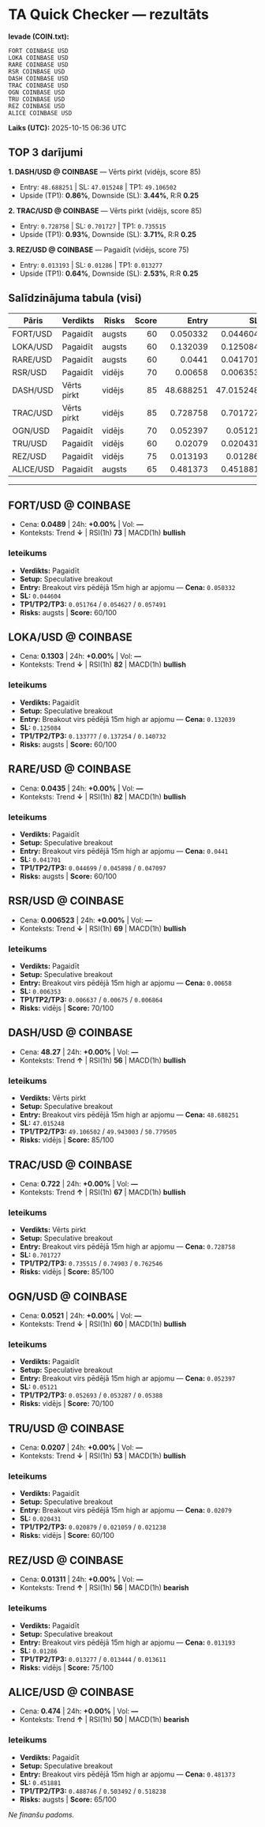 # TA Quick Checker — rezultāts

**Ievade (COIN.txt):**
```
FORT COINBASE USD
LOKA COINBASE USD
RARE COINBASE USD 
RSR COINBASE USD
DASH COINBASE USD
TRAC COINBASE USD
OGN COINBASE USD
TRU COINBASE USD
REZ COINBASE USD
ALICE COINBASE USD
```
**Laiks (UTC):** 2025-10-15 06:36 UTC

## TOP 3 darījumi
**1. DASH/USD @ COINBASE** — Vērts pirkt (vidējs, score 85)
- Entry: `48.688251` | SL: `47.015248` | TP1: `49.106502`
- Upside (TP1): **0.86%**, Downside (SL): **3.44%**, R:R **0.25**

**2. TRAC/USD @ COINBASE** — Vērts pirkt (vidējs, score 85)
- Entry: `0.728758` | SL: `0.701727` | TP1: `0.735515`
- Upside (TP1): **0.93%**, Downside (SL): **3.71%**, R:R **0.25**

**3. REZ/USD @ COINBASE** — Pagaidīt (vidējs, score 75)
- Entry: `0.013193` | SL: `0.01286` | TP1: `0.013277`
- Upside (TP1): **0.64%**, Downside (SL): **2.53%**, R:R **0.25**

## Salīdzinājuma tabula (visi)
| Pāris | Verdikts | Risks | Score | Entry | SL | TP1 | Upside% | Downside% | R:R | RSI(1h) | MACD | 24h% | Cena |
|---|---|---|---:|---:|---:|---:|---:|---:|---:|---:|---|---:|---:|
| FORT/USD | Pagaidīt | augsts | 60 | 0.050332 | 0.044604 | 0.051764 | 2.84% | 11.38% | 0.25 | 73 | bullish | +0.00% | 0.0489 |
| LOKA/USD | Pagaidīt | augsts | 60 | 0.132039 | 0.125084 | 0.133777 | 1.32% | 5.27% | 0.25 | 82 | bullish | +0.00% | 0.1303 |
| RARE/USD | Pagaidīt | augsts | 60 | 0.0441 | 0.041701 | 0.044699 | 1.36% | 5.44% | 0.25 | 82 | bullish | +0.00% | 0.0435 |
| RSR/USD | Pagaidīt | vidējs | 70 | 0.00658 | 0.006353 | 0.006637 | 0.86% | 3.46% | 0.25 | 69 | bullish | +0.00% | 0.006523 |
| DASH/USD | Vērts pirkt | vidējs | 85 | 48.688251 | 47.015248 | 49.106502 | 0.86% | 3.44% | 0.25 | 56 | bullish | +0.00% | 48.27 |
| TRAC/USD | Vērts pirkt | vidējs | 85 | 0.728758 | 0.701727 | 0.735515 | 0.93% | 3.71% | 0.25 | 67 | bullish | +0.00% | 0.722 |
| OGN/USD | Pagaidīt | vidējs | 70 | 0.052397 | 0.05121 | 0.052693 | 0.57% | 2.27% | 0.25 | 60 | bullish | +0.00% | 0.0521 |
| TRU/USD | Pagaidīt | vidējs | 60 | 0.02079 | 0.020431 | 0.020879 | 0.43% | 1.73% | 0.25 | 53 | bullish | +0.00% | 0.0207 |
| REZ/USD | Pagaidīt | vidējs | 75 | 0.013193 | 0.01286 | 0.013277 | 0.64% | 2.53% | 0.25 | 56 | bearish | +0.00% | 0.01311 |
| ALICE/USD | Pagaidīt | augsts | 65 | 0.481373 | 0.451881 | 0.488746 | 1.53% | 6.13% | 0.25 | 50 | bearish | +0.00% | 0.474 |

---

## FORT/USD @ COINBASE
- Cena: **0.0489** | 24h: **+0.00%** | Vol: **—**
- Konteksts: Trend **↓** | RSI(1h) **73** | MACD(1h) **bullish**

### Ieteikums
- **Verdikts:** Pagaidīt
- **Setup:** Speculative breakout
- **Entry:** Breakout virs pēdējā 15m high ar apjomu  — **Cena:** `0.050332`
- **SL:** `0.044604`
- **TP1/TP2/TP3:** `0.051764` / `0.054627` / `0.057491`
- **Risks:** augsts | **Score:** 60/100

## LOKA/USD @ COINBASE
- Cena: **0.1303** | 24h: **+0.00%** | Vol: **—**
- Konteksts: Trend **↓** | RSI(1h) **82** | MACD(1h) **bullish**

### Ieteikums
- **Verdikts:** Pagaidīt
- **Setup:** Speculative breakout
- **Entry:** Breakout virs pēdējā 15m high ar apjomu  — **Cena:** `0.132039`
- **SL:** `0.125084`
- **TP1/TP2/TP3:** `0.133777` / `0.137254` / `0.140732`
- **Risks:** augsts | **Score:** 60/100

## RARE/USD @ COINBASE
- Cena: **0.0435** | 24h: **+0.00%** | Vol: **—**
- Konteksts: Trend **↓** | RSI(1h) **82** | MACD(1h) **bullish**

### Ieteikums
- **Verdikts:** Pagaidīt
- **Setup:** Speculative breakout
- **Entry:** Breakout virs pēdējā 15m high ar apjomu  — **Cena:** `0.0441`
- **SL:** `0.041701`
- **TP1/TP2/TP3:** `0.044699` / `0.045898` / `0.047097`
- **Risks:** augsts | **Score:** 60/100

## RSR/USD @ COINBASE
- Cena: **0.006523** | 24h: **+0.00%** | Vol: **—**
- Konteksts: Trend **↓** | RSI(1h) **69** | MACD(1h) **bullish**

### Ieteikums
- **Verdikts:** Pagaidīt
- **Setup:** Speculative breakout
- **Entry:** Breakout virs pēdējā 15m high ar apjomu  — **Cena:** `0.00658`
- **SL:** `0.006353`
- **TP1/TP2/TP3:** `0.006637` / `0.00675` / `0.006864`
- **Risks:** vidējs | **Score:** 70/100

## DASH/USD @ COINBASE
- Cena: **48.27** | 24h: **+0.00%** | Vol: **—**
- Konteksts: Trend **↑** | RSI(1h) **56** | MACD(1h) **bullish**

### Ieteikums
- **Verdikts:** Vērts pirkt
- **Setup:** Speculative breakout
- **Entry:** Breakout virs pēdējā 15m high ar apjomu  — **Cena:** `48.688251`
- **SL:** `47.015248`
- **TP1/TP2/TP3:** `49.106502` / `49.943003` / `50.779505`
- **Risks:** vidējs | **Score:** 85/100

## TRAC/USD @ COINBASE
- Cena: **0.722** | 24h: **+0.00%** | Vol: **—**
- Konteksts: Trend **↑** | RSI(1h) **67** | MACD(1h) **bullish**

### Ieteikums
- **Verdikts:** Vērts pirkt
- **Setup:** Speculative breakout
- **Entry:** Breakout virs pēdējā 15m high ar apjomu  — **Cena:** `0.728758`
- **SL:** `0.701727`
- **TP1/TP2/TP3:** `0.735515` / `0.74903` / `0.762546`
- **Risks:** vidējs | **Score:** 85/100

## OGN/USD @ COINBASE
- Cena: **0.0521** | 24h: **+0.00%** | Vol: **—**
- Konteksts: Trend **↓** | RSI(1h) **60** | MACD(1h) **bullish**

### Ieteikums
- **Verdikts:** Pagaidīt
- **Setup:** Speculative breakout
- **Entry:** Breakout virs pēdējā 15m high ar apjomu  — **Cena:** `0.052397`
- **SL:** `0.05121`
- **TP1/TP2/TP3:** `0.052693` / `0.053287` / `0.05388`
- **Risks:** vidējs | **Score:** 70/100

## TRU/USD @ COINBASE
- Cena: **0.0207** | 24h: **+0.00%** | Vol: **—**
- Konteksts: Trend **↓** | RSI(1h) **53** | MACD(1h) **bullish**

### Ieteikums
- **Verdikts:** Pagaidīt
- **Setup:** Speculative breakout
- **Entry:** Breakout virs pēdējā 15m high ar apjomu  — **Cena:** `0.02079`
- **SL:** `0.020431`
- **TP1/TP2/TP3:** `0.020879` / `0.021059` / `0.021238`
- **Risks:** vidējs | **Score:** 60/100

## REZ/USD @ COINBASE
- Cena: **0.01311** | 24h: **+0.00%** | Vol: **—**
- Konteksts: Trend **↑** | RSI(1h) **56** | MACD(1h) **bearish**

### Ieteikums
- **Verdikts:** Pagaidīt
- **Setup:** Speculative breakout
- **Entry:** Breakout virs pēdējā 15m high ar apjomu  — **Cena:** `0.013193`
- **SL:** `0.01286`
- **TP1/TP2/TP3:** `0.013277` / `0.013444` / `0.013611`
- **Risks:** vidējs | **Score:** 75/100

## ALICE/USD @ COINBASE
- Cena: **0.474** | 24h: **+0.00%** | Vol: **—**
- Konteksts: Trend **↑** | RSI(1h) **50** | MACD(1h) **bearish**

### Ieteikums
- **Verdikts:** Pagaidīt
- **Setup:** Speculative breakout
- **Entry:** Breakout virs pēdējā 15m high ar apjomu  — **Cena:** `0.481373`
- **SL:** `0.451881`
- **TP1/TP2/TP3:** `0.488746` / `0.503492` / `0.518238`
- **Risks:** augsts | **Score:** 65/100

*Ne finanšu padoms.*
